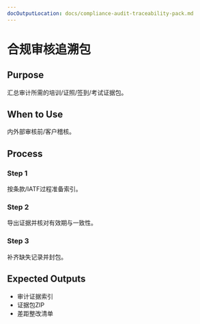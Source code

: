```yaml
---
docOutputLocation: docs/compliance-audit-traceability-pack.md
---
```


# 合规审核追溯包

## Purpose

汇总审计所需的培训/证照/签到/考试证据包。

## When to Use

内外部审核前/客户稽核。

## Process

### Step 1

按条款/IATF过程准备索引。

### Step 2

导出证据并核对有效期与一致性。

### Step 3

补齐缺失记录并封包。

## Expected Outputs

- 审计证据索引
- 证据包ZIP
- 差距整改清单
